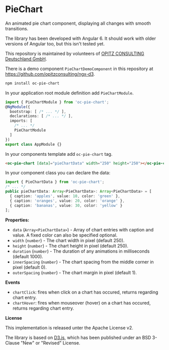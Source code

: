 # PieChart
An animated pie chart component, displaying all changes with smooth transitions.

The library has been developed with Angular 6. It should work with older versions of Angular too, but this isn't tested yet.

This repository is maintained by volunteers of [OPITZ CONSULTING Deutschland GmbH](https://www.opitz-consulting.com).


There is a demo component `PieChartDemoComponent` in this repository at https://github.com/opitzconsulting/ngx-d3.

```bash
npm install oc-pie-chart
```

In your application root module definition add `PieChartModule`.
```typescript
import { PieChartModule } from 'oc-pie-chart';
@NgModule({
  bootstrap: [ /* ... */ ],
  declarations: [ /* ... */ ],
  imports: [
    /* ... */
    PieChartModule
  ]
})
export class AppModule {}
```

In your components template add `oc-pie-chart` tag.
```html
<oc-pie-chart [data]="pieChartData" width="250" height="250"></oc-pie-chart>
```

In your component class you can declare the data:
```typescript
import { PieChartData } from 'oc-pie-chart';
/* ... */
public pieChartData: Array<PieChartData>: Array<PieChartData> = [
  { caption: 'apples', value: 10, color: 'green' },
  { caption: 'oranges', value: 20, color: 'orange' },
  { caption: 'bananas', value: 30, color: 'yellow' }
];
```

**Properties:**
- `data` (`Array<PieChartData>`) - Array of chart entries with caption and value. A fixed color can also be specified optional.
- `width` (`number`) - The chart width in pixel (default 250).
- `height` (`number`) - The chart height in pixel (default 250).
- `duration` (`number`) - The duration of any animations in milliseconds (default 1000).
- `innerSpacing` (`number`) - The chart spacing from the middle corner in pixel (default 0).
- `outerSpacing` (`number`) - The chart margin in pixel (default 1).

**Events**
- `chartClick`: fires when click on a chart has occured, returns regarding chart entry.
- `chartHover`: fires when mouseover (hover) on a chart has occured, returns regarding chart entry.

**License**

This implementation is released unter the Apache License v2.

The library is based on [D3.js](https://github.com/d3), which has been published under an BSD 3-Clause "New" or "Revised" License.